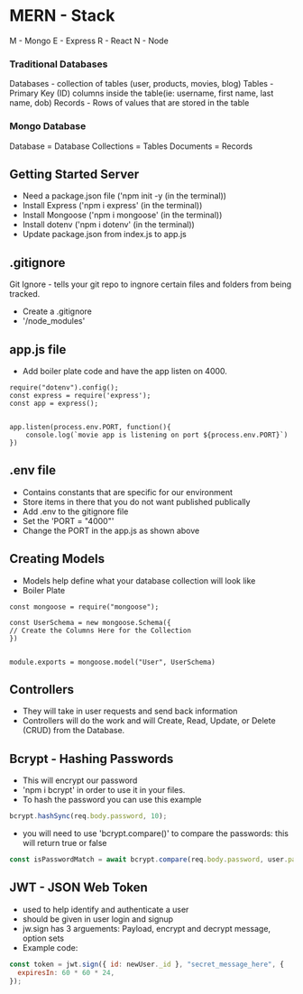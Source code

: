 # MERN - Stack

M - Mongo
E - Express
R - React
N - Node

### Traditional Databases

Databases - collection of tables (user, products, movies, blog)
Tables - Primary Key (ID) columns inside the table(ie: username, first name, last name, dob)
Records - Rows of values that are stored in the table

### Mongo Database

Database = Database
Collections = Tables
Documents = Records

## Getting Started Server

- Need a package.json file ('npm init -y (in the terminal))
- Install Express ('npm i express' (in the terminal))
- Install Mongoose ('npm i mongoose' (in the terminal))
- Install dotenv ('npm i dotenv' (in the terminal))
- Update package.json from index.js to app.js

## .gitignore

Git Ignore - tells your git repo to ingnore certain files and folders from being tracked.
- Create a .gitignore
- '/node_modules'

## app.js file

- Add boiler plate code and have the app listen on 4000.

```
require("dotenv").config();
const express = require('express');
const app = express();


app.listen(process.env.PORT, function(){
    console.log(`movie app is listening on port ${process.env.PORT}`)
}) 
```

## .env file

- Contains constants that are specific for our environment
- Store items in there that you do not want published publically
- Add .env to the gitignore file
- Set the 'PORT = "4000"'
- Change the PORT in the app.js as shown above

## Creating Models

- Models help define what your database collection will look like
- Boiler Plate

```
const mongoose = require("mongoose");

const UserSchema = new mongoose.Schema({
// Create the Columns Here for the Collection
})


module.exports = mongoose.model("User", UserSchema)
```

## Controllers

- They will take in user requests and send back information
- Controllers will do the work and will Create, Read, Update, or Delete (CRUD) from the Database.

## Bcrypt - Hashing Passwords

- This will encrypt our password
- 'npm i bcrypt' in order to use it in your files.
- To hash the password you can use this example

 ```js
bcrypt.hashSync(req.body.password, 10);
```
- you will need to use 'bcrypt.compare()' to compare the passwords: this will return true or false

```js
const isPasswordMatch = await bcrypt.compare(req.body.password, user.password);
```

## JWT - JSON Web Token

- used to help identify and authenticate a user
- should be given in user login and signup
- jw.sign has 3 arguements: Payload, encrypt and decrypt message, option sets
- Example code:

```js
const token = jwt.sign({ id: newUser._id }, "secret_message_here", {
  expiresIn: 60 * 60 * 24,
});
```
